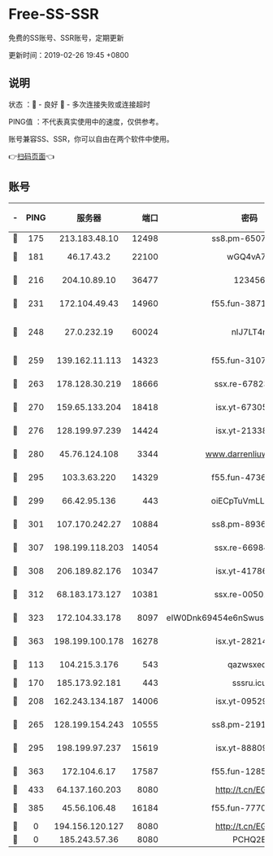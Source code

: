 # Free-SS-SSR

免费的SS账号、SSR账号，定期更新

更新时间：2019-02-26 19:45 +0800

## 说明

状态     ：🙂 - 良好 🙁 - 多次连接失败或连接超时

PING值   ：不代表真实使用中的速度，仅供参考。

账号兼容SS、SSR，你可以自由在两个软件中使用。

👉[扫码页面](https://liesauer.github.io/free-ss-ssr.github.io/)👈

## 账号

|-|PING|服务器|端口|密码|加密方式|区域|
|:----:|:----:|:-----:|-----:|:----:|:----:|:----:|
|🙂|175|213.183.48.10|12498|ss8.pm-65077768|rc4-md5|RU|
|🙂|181|46.17.43.2|22100|wGQ4vA7D|aes-256-gcm|RU|
|🙂|216|204.10.89.10|36477|123456|aes-256-cfb|US|
|🙂|231|172.104.49.43|14960|f55.fun-38711662|aes-256-cfb|SG|
|🙂|248|27.0.232.19|60024|nIJ7LT4n|xchacha20-ietf-poly1305|HK|
|🙂|259|139.162.11.113|14323|f55.fun-31072874|aes-256-cfb|SG|
|🙂|263|178.128.30.219|18666|ssx.re-67823309|aes-256-cfb|SG|
|🙂|270|159.65.133.204|18418|isx.yt-67305082|aes-256-cfb|SG|
|🙂|276|128.199.97.239|14424|isx.yt-21338454|aes-256-cfb|SG|
|🙂|280|45.76.124.108|3344|www.darrenliuwei.com|aes-256-cfb|AU|
|🙂|295|103.3.63.220|14329|f55.fun-47367810|aes-256-cfb|SG|
|🙂|299|66.42.95.136|443|oiECpTuVmLLxk4Ts|aes-256-cfb|US|
|🙂|301|107.170.242.27|10884|ss8.pm-89367697|aes-256-cfb|US|
|🙂|307|198.199.118.203|14054|ssx.re-66984414|aes-256-cfb|US|
|🙂|308|206.189.82.176|10347|isx.yt-41786271|aes-256-cfb|SG|
|🙂|312|68.183.173.127|10381|ssx.re-00501672|aes-256-cfb|US|
|🙂|323|172.104.33.178|8097|eIW0Dnk69454e6nSwuspv9DmS201tQ0D|aes-256-cfb|SG|
|🙂|363|198.199.100.178|16278|isx.yt-28214890|aes-256-cfb|US|
|🙂|113|104.215.3.176|543|qazwsxedc|aes-256-gcm|JP|
|🙂|170|185.173.92.181|443|sssru.icu|rc4-md5|RU|
|🙂|208|162.243.134.187|14006|isx.yt-09529412|aes-256-cfb|US|
|🙂|265|128.199.154.243|10555|ss8.pm-21916657|aes-256-cfb|SG|
|🙂|295|198.199.97.237|15619|isx.yt-88809686|aes-256-cfb|US|
|🙂|363|172.104.6.17|17587|f55.fun-12854977|aes-256-cfb|US|
|🙂|433|64.137.160.203|8080|http://t.cn/EGJIyrl|rc4-md5|CA|
|🙁|385|45.56.106.48|16184|f55.fun-77705055|aes-256-cfb|US|
|🙁|0|194.156.120.127|8080|http://t.cn/EGJIyrl|rc4-md5|RU|
|🙁|0|185.243.57.36|8080|PCHQ2E|rc4-md5|US|
